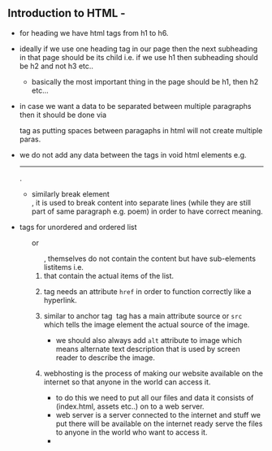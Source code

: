 ## Introduction to HTML -

- for heading we have html tags from h1 to h6.
- ideally if we use one heading tag in our page then the next subheading in that page should be its child i.e. if we use h1 then subheading should be h2 and not h3 etc..
  - basically the most important thing in the page should be h1, then h2 etc...
- in case we want a data to be separated between multiple paragraphs then it should be done via <p></p> tag as putting spaces between paragaphs in html will not create multiple paras.
- we do not add any data between the tags in void html elements e.g. <hr/>.
  - similarly break element <br/> , it is used to break content into separate lines (while they are still part of same paragraph e.g. poem) in order to have correct meaning.
- tags for unordered and ordered list <ul> or <ol>, themselves do not contain the content but have sub-elements listitems i.e. <li> that contain the actual items of the list.
- <a> tag needs an attribute `href` in order to function correctly like a hyperlink.
- similar to anchor tag <img> tag has a main attribute source or `src` which tells the image element the actual source of the image.
  - we should also always add `alt` attribute to image which means alternate text description that is used by screen reader to describe the image.

- webhosting is the process of making our website available on the internet so that anyone in the world can access it.
  - to do this we need to put all our files and data it consists of (index.html, assets etc..) on to a web server.
  - web server is a server connected to the internet and stuff we put there will be available on the internet ready serve the files to anyone in the world who want to access it.
  - 
